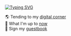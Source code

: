 
[![Typing SVG](https://readme-typing-svg.demolab.com?font=Fira+Code&pause=1000&width=435&lines=Software+Engineer)](https://git.io/typing-svg)

🌎 Tending to my [digital corner](https://davidumoru.me)  
🤸 What I'm up to [now](https://davidumoru.me/now)  
💌 Sign my [guestbook](https://davidumoru.me/guestbook)  
